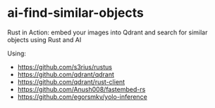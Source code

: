 # ai-find-similar-objects

Rust in Action: embed your images into Qdrant and search for similar objects using Rust and AI

Using:

- https://github.com/s3rius/rustus
- https://github.com/qdrant/qdrant
- https://github.com/qdrant/rust-client
- https://github.com/Anush008/fastembed-rs
- https://github.com/egorsmkv/yolo-inference
